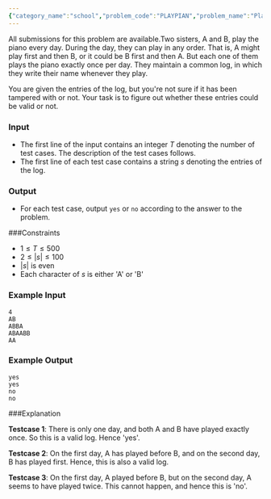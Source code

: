 ```yaml
---
{"category_name":"school","problem_code":"PLAYPIAN","problem_name":"Play Piano","languages_supported":{"0":"C","1":"CPP14","2":"JAVA","3":"PYTH","4":"PYTH 3.6","5":"PYPY","6":"CS2","7":"PAS fpc","8":"PAS gpc","9":"RUBY","10":"PHP","11":"GO","12":"NODEJS","13":"HASK","14":"rust","15":"SCALA","16":"swift","17":"D","18":"PERL","19":"FORT","20":"WSPC","21":"ADA","22":"CAML","23":"ICK","24":"BF","25":"ASM","26":"CLPS","27":"PRLG","28":"ICON","29":"SCM qobi","30":"PIKE","31":"ST","32":"NICE","33":"LUA","34":"BASH","35":"NEM","36":"LISP sbcl","37":"LISP clisp","38":"SCM guile","39":"JS","40":"ERL","41":"TCL","42":"kotlin","43":"PERL6","44":"TEXT","45":"SCM chicken","46":"PYP3","47":"CLOJ","48":"COB","49":"FS"},"max_timelimit":1,"source_sizelimit":50000,"problem_author":"admin2","problem_tester":null,"date_added":"12-12-2018","tags":{"0":"admin2"},"time":{"view_start_date":1544985000,"submit_start_date":1544985000,"visible_start_date":1544985000,"end_date":1735669800},"is_direct_submittable":false,"layout":"problem"}
---
```

<span class="solution-visible-txt">All submissions for this problem are available.</span>Two sisters, A and B, play the piano every day. During the day, they can play in any order. That is, A might play first and then B, or it could be B first and then A. But each one of them plays the piano exactly once per day. They maintain a common log, in which they write their name whenever they play.

You are given the entries of the log, but you're not sure if it has been tampered with or not. Your task is to figure out whether these entries could be valid or not.

### Input
- The first line of the input contains an integer $T$ denoting the number of test cases. The description of the test cases follows.
- The first line of each test case contains a string $s$ denoting the entries of the log.

### Output
- For each test case, output `yes` or `no` according to the answer to the problem.

###Constraints
- $1 \le T \le 500$
- $2 \le |s| \le 100$
- $|s|$ is even
- Each character of $s$ is either 'A' or 'B'

### Example Input
```
4
AB
ABBA
ABAABB
AA
```

### Example Output
```
yes
yes
no
no
```

###Explanation

**Testcase 1**: There is only one day, and both A and B have played exactly once. So this is a valid log. Hence 'yes'.

**Testcase 2**: On the first day, A has played before B, and on the second day, B has played first. Hence, this is also a valid log.

**Testcase 3**: On the first day, A played before B, but on the second day, A seems to have played twice. This cannot happen, and hence this is 'no'.